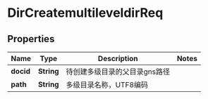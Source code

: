 # DirCreatemultileveldirReq

## Properties
Name | Type | Description | Notes
------------ | ------------- | ------------- | -------------
**docid** | **String** | 待创建多级目录的父目录gns路径 | 
**path** | **String** | 多级目录名称，UTF8编码 | 
